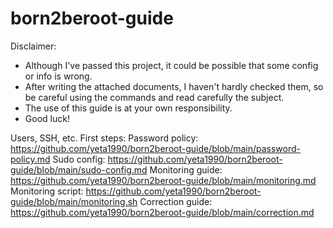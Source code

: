 # born2beroot-guide

Disclaimer: 
- Although I've passed this project, it could be possible that some config or info is wrong.
- After writing the attached documents, I haven't hardly checked them, so be careful using the commands and read carefully the subject.
- The use of this guide is at your own responsibility.
- Good luck!


Users, SSH, etc. First steps: 
Password policy: https://github.com/yeta1990/born2beroot-guide/blob/main/password-policy.md
Sudo config: https://github.com/yeta1990/born2beroot-guide/blob/main/sudo-config.md
Monitoring guide: https://github.com/yeta1990/born2beroot-guide/blob/main/monitoring.md
Monitoring script: https://github.com/yeta1990/born2beroot-guide/blob/main/monitoring.sh
Correction guide: https://github.com/yeta1990/born2beroot-guide/blob/main/correction.md
